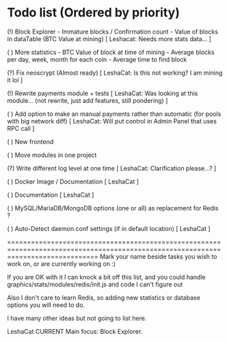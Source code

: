 Todo list (Ordered by priority)
===============================

(!) Block Explorer
    - Immature blocks / Confirmation count
    - Value of blocks in dataTable (BTC Value at mining) [ Leshacat: Needs more stats data... ]

( ) More statistics 
    - BTC Value of block at time of mining
    - Average blocks per day, week, month for each coin
    - Average time to find block
    
(?) Fix neoscrypt (Almost ready) [ LeshaCat: Is this not working? I am mining it lol ] 

(!) Rewrite payments module + tests [ LeshaCat: Was looking at this module... (not rewrite, just add features, still pondering) ]

( ) Add option to make an manual payments rather than automatic (for pools with big network diff) [ LeshaCat: Will put control in Admin Panel that uses RPC call ]

( ) New frontend 

( ) Move modules in one project 

(?) Write different log level at one time [ LeshaCat: Clarification please...? ]

( ) Docker Image / Documentation [ LeshaCat ]

( ) Documentation [ LeshaCat ]

( ) MySQL/MariaDB/MongoDB options (one or all) as replacement for Redis ?

( ) Auto-Detect daemon.conf settings (if in default location) [ LeshaCat ]

===================================================================================================================================
Mark your name beside tasks you wish to work on, or are currently working on :)

If you are OK with it I can knock a bit off this list, and you could handle graphics/stats/modules/redis/init.js and code I can't figure out

Also I don't care to learn Redis, so adding new statistics or database options you will need to do.

I have many other ideas but not going to list here.

LeshaCat CURRENT Main focus: Block Explorer.

